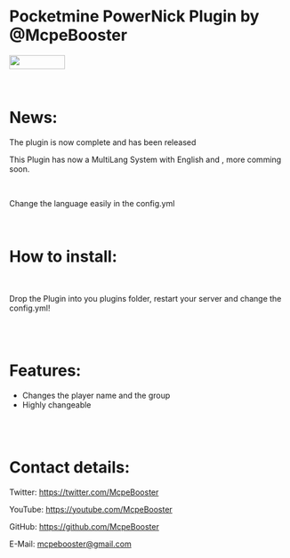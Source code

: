 <H1>Pocketmine PowerNick Plugin by @McpeBooster</H1>

[<img src="https://img.shields.io/badge/Poggit-view-brightgreen.svg" width="100" height="25" />](https://poggit.pmmp.io/ci/McpeBooster/PowerNick-McpeBooster/PowerNick-McpeBooster)

<br>

<H1>News:</H1>

The plugin is now complete and has been released

This Plugin has now a MultiLang System with English and , more comming soon.

<br>

Change the language easily in the config.yml

<br>

<H1>How to install:</H1>

<br>

Drop the Plugin into you plugins folder, restart your server and change the config.yml!

<br>

<br>

<H1>Features:</H1>

- Changes the player name and the group
- Highly changeable

<br>

<br>

<H1>Contact details:</H1>

Twitter: https://twitter.com/McpeBooster

YouTube: https://youtube.com/McpeBooster

GitHub: https://github.com/McpeBooster

E-Mail: mcpebooster@gmail.com
